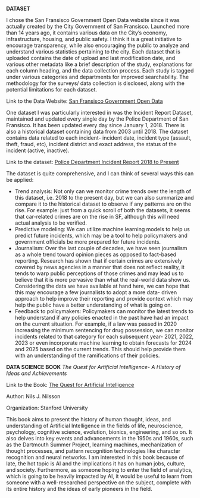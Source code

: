 **DATASET**

I chose the San Fransisco Government Open Data website since it was actually created by the City Government of San Fransisco. Launched more than 14 years ago, it contains various data on the City’s economy, infrastructure, housing, and public safety. I think it is a great initiative to encourage transparency, while also encouraging the public to analyze and understand various statistics pertaining to the city.
Each dataset that is uploaded contains the date of upload and last modification date, and various other metadata like a brief description of the study, explanations for each column heading, and the data collection process. Each study is tagged under various categories and departments for improved searchability. The methodology for the surveys/ data collection is disclosed, along with the potential limitations for each dataset.

Link to the Data Website: [San Fransisco Government Open Data](https://datasf.org/opendata/)

One dataset I was particularly interested in was the Incident Report Dataset, maintained and updated every single day by the Police Department of San Fransisco. It has been updated every day since January 1, 2018. There is also a historical dataset containing data from 2003 until 2018. The dataset contains data related to each incident- incident date, incident type (assault, theft, fraud, etc), incident district and exact address, the status of the incident (active, inactive).

Link to the dataset: [Police Department Incident Report 2018 to Present](https://data.sfgov.org/Public-Safety/Police-Department-Incident-Reports-2018-to-Present/wg3w-h783/explore/query/SELECT%0A%20%20%60incident_datetime%60%2C%0A%20%20%60incident_date%60%2C%0A%20%20%60incident_time%60%2C%0A%20%20%60incident_year%60%2C%0A%20%20%60incident_day_of_week%60%2C%0A%20%20%60report_datetime%60%2C%0A%20%20%60row_id%60%2C%0A%20%20%60incident_id%60%2C%0A%20%20%60incident_number%60%2C%0A%20%20%60cad_number%60%2C%0A%20%20%60report_type_code%60%2C%0A%20%20%60report_type_description%60%2C%0A%20%20%60filed_online%60%2C%0A%20%20%60incident_code%60%2C%0A%20%20%60incident_category%60%2C%0A%20%20%60incident_subcategory%60%2C%0A%20%20%60incident_description%60%2C%0A%20%20%60resolution%60%2C%0A%20%20%60intersection%60%2C%0A%20%20%60cnn%60%2C%0A%20%20%60police_district%60%2C%0A%20%20%60analysis_neighborhood%60%2C%0A%20%20%60supervisor_district%60%2C%0A%20%20%60supervisor_district_2012%60%2C%0A%20%20%60latitude%60%2C%0A%20%20%60longitude%60%2C%0A%20%20%60point%60%2C%0A%20%20%60%3A%40computed_region_jwn9_ihcz%60%2C%0A%20%20%60%3A%40computed_region_jg9y_a9du%60%2C%0A%20%20%60%3A%40computed_region_h4ep_8xdi%60%2C%0A%20%20%60%3A%40computed_region_n4xg_c4py%60%2C%0A%20%20%60%3A%40computed_region_nqbw_i6c3%60%2C%0A%20%20%60%3A%40computed_region_viu7_rrfi%60%2C%0A%20%20%60%3A%40computed_region_26cr_cadq%60%2C%0A%20%20%60%3A%40computed_region_qgnn_b9vv%60/page/filter)

The dataset is quite comprehensive, and I can think of several ways this can be applied:

+ Trend analysis: Not only can we monitor crime trends over the length of this dataset, i.e. 2018 to the present day, but we can also summarize and compare it to the historical dataset to
  observe if any patterns are on the rise. For example: just from a quick scroll of both the datasets, it seems that car-related crimes are on the rise in SF, although this will need 
  actual analysis to be verified.
+ Predictive modeling: We can utilize machine learning models to help us predict future incidents, which may be a tool to help policymakers and government officials be more prepared 
  for future incidents.
+ Journalism: Over the last couple of decades, we have seen journalism as a whole trend toward opinion pieces as opposed to fact-based reporting. Research has shown that if certain 
  crimes are extensively covered by news agencies in a manner that does not reflect reality, it tends to warp public perceptions of those crimes and may lead us to believe that it is 
  more pervasive than what the real-world data show us. Considering the data we have available at hand here, we can hope that this may encourage a few journalists to adopt a more data- 
  driven approach to help improve their reporting and provide context which may help the public have a better understanding of what is going on.
+ Feedback to policymakers: Policymakers can monitor the latest trends to help understand if any policies enacted in the past have had an impact on the current situation. For example, 
  if a law was passed in 2020 increasing the minimum sentencing for drug possession, we can monitor incidents related to that category for each subsequent year- 2021, 2022, 2023 or 
  even incorporate machine learning to obtain forecasts for 2024 and 2025 based on the current trends. This should help provide them with an understanding of the ramifications of their
  policies.

**DATA SCIENCE BOOK**
*The Quest for Artificial Intelligence- A History of Ideas and Achievements*

Link to the Book: [The Quest for Artificial Intelligence](https://ai.stanford.edu/~nilsson/QAI/qai.pdf)

Author: Nils J. Nilsson

Organization: Stanford University

This book aims to present the history of human thought, ideas, and understanding of Artificial Intelligence in the fields of life, neuroscience, psychology, cognitive science, evolution, bionics, engineering, and so on. It also delves into key events and advancements in the 1950s and 1960s, such as the Dartmouth Summer Project, learning machines, mechanization of thought processes, and pattern recognition technologies like character recognition and neural networks. I am interested in this book because of late, the hot topic is AI and the implications it has on human jobs, culture, and society. Furthermore, as someone hoping to enter the field of analytics, which is going to be heavily impacted by AI, it would be useful to learn from someone with a well-researched perspective on the subject, complete with its entire history and the ideas of early pioneers in the field.



